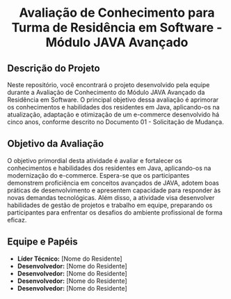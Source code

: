 <h1 align="center">Avaliação de Conhecimento para Turma de Residência em Software - Módulo JAVA Avançado</h1>

## Descrição do Projeto

Neste repositório, você encontrará o projeto desenvolvido pela equipe durante a Avaliação de Conhecimento do Módulo JAVA Avançado da Residência em Software. O principal objetivo dessa avaliação é aprimorar os conhecimentos e habilidades dos residentes em Java, aplicando-os na atualização, adaptação e otimização de um e-commerce desenvolvido há cinco anos, conforme descrito no Documento 01 - Solicitação de Mudança.

## Objetivo da Avaliação

O objetivo primordial desta atividade é avaliar e fortalecer os conhecimentos e habilidades dos residentes em Java, aplicando-os na modernização do e-commerce. Espera-se que os participantes demonstrem proficiência em conceitos avançados de JAVA, adotem boas práticas de desenvolvimento e apresentem capacidade para responder às novas demandas tecnológicas. Além disso, a atividade visa desenvolver habilidades de gestão de projetos e trabalho em equipe, preparando os participantes para enfrentar os desafios do ambiente profissional de forma eficaz.

## Equipe e Papéis

- **Líder Técnico:** [Nome do Residente]
- **Desenvolvedor:** [Nome do Residente]
- **Desenvolvedor:** [Nome do Residente]
- **Desenvolvedor:** [Nome do Residente]
- **Desenvolvedor:** [Nome do Residente]
